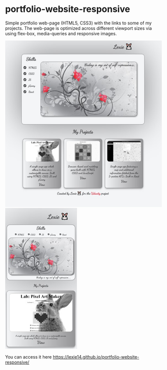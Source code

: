 # portfolio-website-responsive

Simple portfolio web-page (HTML5, CSS3) with the links to some of my projects. The web-page is optimized across different viewport sizes via using flex-box, media-queries and responsive images.

![Screenshot](images/portfolio1.jpg)
![Screenshot](images/portfolio2.jpg)

You can access it here https://lexie14.github.io/portfolio-website-responsive/
